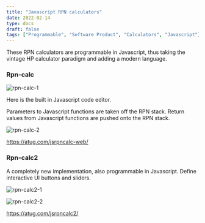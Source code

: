 ```yaml
---
title: "Javascript RPN calculators"
date: 2022-02-14
type: docs
draft: false
tags: ["Programmable", "Software Product", "Calculators", "Javascript"]
---
```


These RPN calculators are programmable in Javascript, thus taking the vintage HP calculator paradigm and adding a modern language.

### Rpn-calc

![rpn-calc-1](/projects/websites/images/rpn-calc-1.png)

Here is the built in Javascript code editor. 

Parameters to Javascript functions are taken off the RPN stack. Return values from Javascript functions are pushed onto the RPN stack.

![rpn-calc-2](/projects/websites/images/rpn-calc-2.png)

https://atug.com/jsrpncalc-web/

### Rpn-calc2

A completely new implementation, also programmable in Javascript. Define interactive UI buttons and sliders.

![rpn-calc2-1](/projects/websites/images/rpn-calc2-1.png)

![rpn-calc2-2](/projects/websites/images/rpn-calc2-2.png)

https://atug.com/jsrpncalc2/
